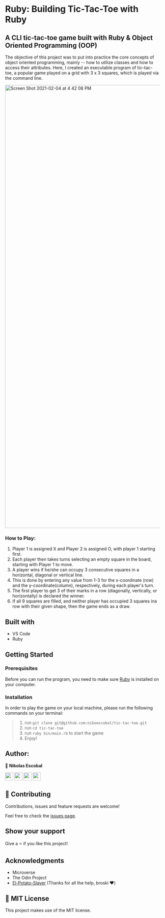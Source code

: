 # Ruby: Building Tic-Tac-Toe with Ruby
## A CLI tic-tac-toe game built with Ruby & Object Oriented Programming (OOP)

The objective of this project was to put into practice the core concepts of object oriented programming, mainly -- how to utilize classes and how to access their attributes. Here, I created an executable program of tic-tac-toe, a popular game played on a grid with 3 x 3 squares, which is played via the command line. 

<img width="1440" alt="Screen Shot 2021-02-04 at 4 42 08 PM" src="https://user-images.githubusercontent.com/62937819/106866941-01a63080-6708-11eb-9c04-ae5f0d18cd21.png">


### How to Play: 
1. Player 1 is assigned X and Player 2 is assigned O, with player 1 starting first.
2. Each player then takes turns selecting an empty square in the board, starting with Player 1 to move.
3. A player wins if he/she can occupy 3 consecutive squares in a horizontal, diagonal or vertical line. 
3. This is done by entering any value from 1-3 for the x-coordinate (row) and the y-coordinate(column), respectively, during each player's turn.
4. The first player to get 3 of their marks in a row (diagonally, vertically, or horizontally) is declared the winner.
5. If all 9 squares are filled, and neither player has occupied 3 squares ina row with their given shape, then the game ends as a draw.


## Built with

- VS Code
- Ruby 

## Getting Started

### Prerequisites

Before you can run the program, you need to make sure [Ruby](https://www.ruby-lang.org/en/) is installed on your computer.

### Installation

In order to play the game on your local machine, please run the following commands on your terminal:

> 1. run `git clone git@github.com:nikoescobal/tic-tac-toe.git`
> 2. run `cd tic-tac-toe`
> 3. run `ruby bin/main.rb` to start the game
> 4. Enjoy!

## Author:

👤 **Nikolas Escobal**

[<code><img height="26" src="https://cdn.iconscout.com/icon/free/png-256/github-153-675523.png"></code>](https://github.com/nikoescobal)
[<code><img height="26" src="https://upload.wikimedia.org/wikipedia/sco/thumb/9/9f/Twitter_bird_logo_2012.svg/1200px-Twitter_bird_logo_2012.svg.png"></code>](https://twitter.com/nikoescobal)
[<code><img height="26" src="https://upload.wikimedia.org/wikipedia/commons/thumb/c/c9/Linkedin.svg/1200px-Linkedin.svg.png"></code>](https://www.linkedin.com/in/nikolas-escobal/)
 <a href="mailto:niko.escobal@gmail.com?subject=Sup Niko?"><img height="26" src="https://cdn.worldvectorlogo.com/logos/official-gmail-icon-2020-.svg"></a>

## 🤝 Contributing

Contributions, issues and feature requests are welcome!

Feel free to check the [issues page](issues/).

## Show your support

Give a ⭐️ if you like this project!

## Acknowledgments

- Microverse
- The Odin Project
- [El-Potato-Slayer](https://github.com/El-Potato-Slayer) (Thanks for all the help, broski :heart:)

## 📝 MIT License

This project makes use of the MIT license.
